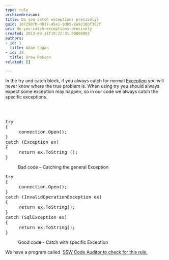 ```yaml
---
type: rule
archivedreason: 
title: Do you catch exceptions precisely?
guid: 1072907b-d837-45e1-9db5-2a9236bf362f
uri: do-you-catch-exceptions-precisely
created: 2013-09-11T19:22:41.0000000Z
authors:
- id: 1
  title: Adam Cogan
- id: 38
  title: Drew Robson
related: []

---
```



<p>​​In the try and catch block, if you always catch for normal 
   <a href="http&#58;//msdn.microsoft.com/en-us/library/system.exception.aspx">
      <span class="s1">Exception</span></a> you will never know where the true problem is. When using try you&#160;should always expect some exception may happen, so&#160;in our code we always catch the specific exceptions.</p>
<br><excerpt class='endintro'></excerpt><br>
<dl class="bad"><dt><pre>try 
&#123; 
     connection.Open();
&#125;
catch (Exception ex) 
&#123; 
     return ex.ToString ();
&#125;
</pre></dt><dd>Bad code – Catching the general Exception</dd></dl><dl class="good"><dt><pre>try 
&#123; 
     connection.Open(); 
&#125;
catch (InvalidOperationException ex) 
&#123; 
     return ex.ToString(); 
&#125;
catch (SqlException ex) 
&#123; 
     return ex.ToString(); 
&#125;
</pre></dt><dd>Good code - Catch with specific Exception</dd></dl><p class="ssw-rteStyle-YellowBorderBox">We have a program called&#160; <a href="http&#58;//www.ssw.com.au/ssw/CodeAuditor/Rules.aspx#Except" target="_blank"> SSW Code Auditor to check for this rule.</a></p>​


